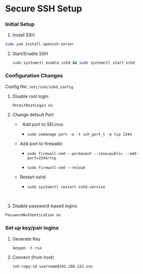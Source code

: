 # Secure SSH Setup

### Initial Setup

1. Install SSH

```bash
sudo yum install openssh-server
```

2. Start/Enable SSH

   ```bash
   sudo systemctl enable sshd && sudo systemctl start sshd
   ```

### Configuration Changes

Config file: `/etc/ssh/sshd_config`

1. Disable root login

   ```bash
   PermitRootLogin no
   ```

2. Change default Port

   *   Add port to SELinux 

     * `sudo semanage port -a -t ssh_port_t -p tcp 2244`

   * Add port to firewalld

     * `sudo firewall-cmd --permanent --zone=public --add-port=2244/tcp`

     * `sudo firewall-cmd --reload`

   * Restart sshd

     * `sudo systemctl restart sshd.service`



         

3. Disable password-based logins

```bash
PasswordAuthentication no
```

### Set up key/pair logins

1. Generate Key

   `keygen -t rsa`

2. Connect (from host)

   `ssh-copy-id username@192.168.122.xxx`
